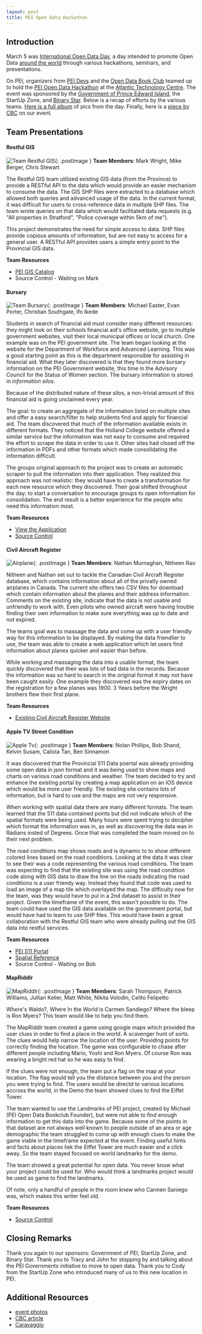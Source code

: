 ```yaml
---
layout: post
title: PEI Open Data Hackathon
---
```


## Introduction

March 5 was [International Open Data Day](https://en.wikipedia.org/wiki/International_Open_Data_Day), a day intended to promote Open Data [around the world](http://opendataday.org) through various hackathons, seminars, and presentations.

On PEI, organizers from [PEI Devs](http://www.meetup.com/PEI-Developers/) and the [Open Data Book Club](http://www.meetup.com/Open-Data-PEI) teamed up to hold the [PEI Open Data Hackathon](https://www.eventbrite.ca/e/pei-open-data-hackathon-tickets-21554098890) at the [Atlantic Technology Centre](http://atlantictechnologycentre.ca/). The event was sponsored by the [Government of Prince Edward Island](http://www.gov.pe.ca/), the StartUp Zone, and [Binary Star](http://binarystar.ca). Below is a recap of efforts by the various teams. [Here is a full album](https://www.flickr.com/photos/100794919@N05/albums/72157663224471673) of pics from the day. Finally, here is a [piece by CBC](http://www.cbc.ca/news/canada/prince-edward-island/data-computer-apps-open-government-1.3478962) on our event. 

## Team Presentations

#### Restful GIS 

![Team Restful GIS](https://farm2.staticflickr.com/1489/24938363134_e142478510_n.jpg "Mark Wright presenting Address Liberation project"){: .postImage } 
**Team Members**: Mark Wright, Mike Berger, Chris Stewart

The Restful GIS team utilized existing GIS data (from the Province) to provide a RESTful API to 
the data which would provide an easier mechanism to consume the data. The GIS SHP files were extracted 
to a database which allowed both queries and advanced usage of the data. In the current format, it 
was difficult for users to cross-reference data in multiple SHP files. The team wrote queries on that data which 
would facilitated data requests (e.g. "All properties in Stratford", "Police coverage within 5km of me"). 

This project demonstrates the need for simple access to data. SHP files provide copious amounts of information, but are not easy to access for a general user. A RESTful API provides users a simple entry point to the Provincial GIS data.

**Team Resources**

* [PEI GIS Catalog](http://www.gov.pe.ca/gis/index.php3?number=77543)
* Source Control - Waiting on Mark

#### Bursary

![Team Bursary](https://farm2.staticflickr.com/1501/25542728046_334649dd05_n.jpg "Christian Southgate presenting for the Bursary Team"){: .postImage }
**Team Members**: Michael Easter, Evan Porter, Christian Southgate, Ifo Ikede

Students in search of financial aid must consider many different resources: they might look on their schools financial aid's office website, go to multiple government websites, visit their local municipal offices or local church. One example was on the PEI government site. The team began looking at the website for the Department of Workforce and Advanced Learning. This was a good starting point as this is the department responsible for assisting in financial aid. What they later discovered is that they found more bursary information on the PEI Government website, this time in the Advisory Council for the Status of Women section. The bursary information is stored in *information silos*.

Because of the distributed nature of these silos, a non-trivial amount of this financial aid is going unclaimed every year. 

The goal: to create an aggregate of the information listed on multiple sites and offer a easy 
search/filter to help students find and apply for financial aid. The team discovered that much of the information available exists in different formats. They noticed that the Holland College website offered a 
similar service but the information was not easy to consume and required the effort to scrape the data in order to use 
it. Other sites had closed off the information in PDFs and other formats which made consolidating the information 
difficult.

The groups original approach to the project was to create an automatic scraper to pull the information into their
application. They realized this approach was not realistic: they would have to create a transformation for each
new resource which they discovered. Their goal shifted throughout the day: to start a 
conversation to encourage groups to open information for consolidation. The end result is a better experience
for the people who need this information most.

**Team Resources**

* [View the Application](http://peidevs.github.io/OpenDataBookClub/bursary/)
* [Source Control](https://github.com/peidevs/OpenDataBookClub/tree/gh-pages/bursary)


#### Civil Aircraft Register

![Airplane](https://farm2.staticflickr.com/1457/25273254090_c855113396_n.jpg "Nathan presenting for his team"){: .postImage }
**Team Members**: Nathan Murnaghan, Nitheen Rao

Nitheen and Nathan set out to tackle the Canadian Civil Arcraft Register database, which contains information about 
all of the privatly owned airplanes in Canada. The current site offers two CSV files for download which contain 
information about the planes and their address information. Comments on the existing site, indicate that the data 
is not usable and unfriendly to work with. Even pilots who owned aircraft were having trouble finding their own information
to make sure everything was up to date and not expired. 

The teams goal was to massage the data and come up with a user friendly way for this information to be displayed. By 
making the data friendlier to use, the team was able to create a web application which let users find information about
planes quicker and easier than before.

While working and massaging the data into a usable format, the team quickly discovered that their was lots of bad data
in the records. Because the information was so hard to search in the original format it may not have been caught easily.
One example they discovered was the expiry dates on the registration for a few planes was 1900. 3 Years before the Wright
brothers flew their first plane.

**Team Resources**

* [Existing Civil Aircraft Register Website](http://wwwapps.tc.gc.ca/saf-sec-sur/2/ccarcs-riacc/Menu.aspx?lang=eng)

#### Apple TV Street Condition

![Apple Tv](https://farm2.staticflickr.com/1518/25450302532_c8334f895f_n.jpg "Bob Shand showing off some code"){: .postImage }
**Team Members**: Nolan Phillips, Bob Shand, Kelvin Susam, Calista Tan, Ben Sinnamon

It was discovered that the Provincial 511 Data poertal was already providing some open data in json format and it was 
being used to show maps and charts on various road conditions and weather. The team decided to try and enhance the existing
portal by creating a map application on an IOS device which would be more user friendly. The existing site contains
lots of information, but is hard to use and the maps are not very responsive. 

When working with spatial data there are many different formats. The team learned that the 511 data contained points
but did not indicate which of the spatial formats were being used. Many hours were spent trying to decipher which format
the information was in, as well as discovering the data was in Radians insted of Degrees. Once that was completed the 
team moved on to their next problem.

The road conditions map shows roads and is dynamic to to show different colored lines based on the road conditions. Looking 
at the data it was clear to see their was a code representing the various road conditions. The team was expecting to find
that the existing site was using the road condition code along with GIS data to draw the line on the roads indicating the 
road conditions is a user friendy way. Instead they found that code was used to load an image of a map tile which overlayed 
the map. The difficulty now for the team, was they would have to pul in a 2nd dataset to assist in their project. Given
the timeframe of the event, this wasn't possible to do. The team could have used the GIS data available on the government
portal, but would have had to learn to use SHP files. This would have been a great collaboration with the Restful GIS team
who were already pulling out the GIS data into restful services. 

**Team Resources**

* [PEI 511 Portal](http://511.gov.pe.ca/en/map_report.html)
* [Spatial Reference](http://spatialreference.org/)
* Source Control - Waiting on Bob

#### MapRiddlr
![MapRiddlr](https://farm2.staticflickr.com/1551/25273253320_1c0f83880c_n.jpg "Sarah and Celito Presenting"){: .postImage }
**Team Members**: Sarah Thompson, Patrick Williams, Jullian Keller, Matt White, Nikita Volodin, Celito Felipetto

Where's Waldo?, Where In the World is Carmen Sandiego? Where the bleep is Ron Myers? This team would like to help you find
them. 

The MapRiddlr team created a game using google maps which provided the user clues in order to find a place in the world. 
A scavenger hunt of sorts. The clues would help narrow the location of the user. Providing points for correctly finding 
the location. The game was configurable to chase after different people including Mario, Yoshi and Ron Myers. Of
course Ron was wearing a bright red hat so he was easy to find.

If the clues were not enough, the team put a flag on the map at your location. The flag would tell you the distance between
you and the person you were trying to find. The users would be directd to various locations accross the world, in the 
Demo the team showed clues to find the Eiffel Tower. 

The team wanted to use the Landmarks of PEI project, created by Michael (PEI Open Data Bookclub Founder), but were not 
able to find enough information to get this data into the game. Because some of the points in that dataset are not always 
well known to people outside of an area or age demographic the team struggled to come up with enough clues to make the game 
viable in the timeframe expected at the event. Finding useful hints and facts about places liek the Eiffel Tower are 
much easier and a click away. So the team stayed focused on world landmarks for the demo.

The team showed a great potential for open data. You never know what your project could be used for. Who would think a 
landmarks project would be used as game to find the landmarks.

Of note, only a handful of people in the room knew who Carmen Saniego was, which makes this writer feel old.

**Team Resources**

* [Source Control](https://github.com/MatthewWhite/MapRiddlr)

## Closing Remarks
Thank you again to our sponsors: Government of PEI, StartUp Zone, and Binary Star. Thank you to Tracy and John for 
stopping by and talking about the PEI Governments initiative to move to open data. Thank you to Cody from the StartUp Zone
who introduced many of us to this new location in PEI.
 
## Additional Resources
 * [event photos](https://www.flickr.com/photos/100794919@N05/albums/72157663224471673)
 * [CBC article](http://www.cbc.ca/news/canada/prince-edward-island/data-computer-apps-open-government-1.3478962)
 * [Caravaggio](https://twitter.com/30_for_60/status/706992363185577985)

